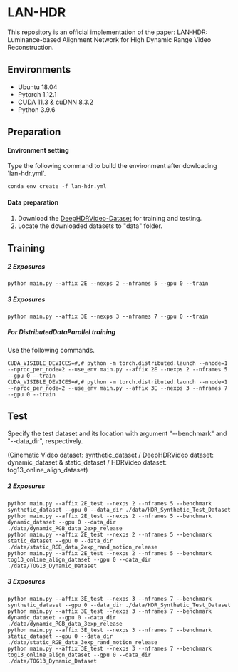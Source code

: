 # LAN-HDR
This repository is an official implementation of the paper: LAN-HDR: Luminance-based Alignment Network for High Dynamic Range Video Reconstruction.

## Environments
- Ubuntu 18.04
- Pytorch 1.12.1
- CUDA 11.3 & cuDNN 8.3.2
- Python 3.9.6

## Preparation
#### Environment setting
Type the following command to build the environment after dowloading 'lan-hdr.yml'.

```
conda env create -f lan-hdr.yml
```
#### Data preparation
1. Download the [DeepHDRVideo-Dataset](https://github.com/guanyingc/DeepHDRVideo-Dataset/) for training and testing.
2. Locate the downloaded datasets to "data" folder.

## Training

##### 2 Exposures
```
python main.py --affix 2E --nexps 2 --nframes 5 --gpu 0 --train
```
##### 3 Exposures
```
python main.py --affix 3E --nexps 3 --nframes 7 --gpu 0 --train
```

##### For DistributedDataParallel training
Use the following commands.
```
CUDA_VISIBLE_DEVICES=#,# python -m torch.distributed.launch --nnode=1 --nproc_per_node=2 --use_env main.py --affix 2E --nexps 2 --nframes 5 --gpu 0 --train
CUDA_VISIBLE_DEVICES=#,# python -m torch.distributed.launch --nnode=1 --nproc_per_node=2 --use_env main.py --affix 3E --nexps 3 --nframes 7 --gpu 0 --train
```


## Test
Specify the test dataset and its location with argument "--benchmark" and "--data_dir", respectively.

(Cinematic Video dataset: synthetic_dataset / DeepHDRVideo dataset: dynamic_dataset & static_dataset / HDRVideo dataset: tog13_online_align_dataset)

##### 2 Exposures
```
python main.py --affix 2E_test --nexps 2 --nframes 5 --benchmark synthetic_dataset --gpu 0 --data_dir ./data/HDR_Synthetic_Test_Dataset
python main.py --affix 2E_test --nexps 2 --nframes 5 --benchmark dynamic_dataset --gpu 0 --data_dir ./data/dynamic_RGB_data_2exp_release
python main.py --affix 2E_test --nexps 2 --nframes 5 --benchmark static_dataset --gpu 0 --data_dir ./data/static_RGB_data_2exp_rand_motion_release
python main.py --affix 2E_test --nexps 2 --nframes 5 --benchmark tog13_online_align_dataset --gpu 0 --data_dir ./data/TOG13_Dynamic_Dataset
```
##### 3 Exposures
```
python main.py --affix 3E_test --nexps 3 --nframes 7 --benchmark synthetic_dataset --gpu 0 --data_dir ./data/HDR_Synthetic_Test_Dataset
python main.py --affix 3E_test --nexps 3 --nframes 7 --benchmark dynamic_dataset --gpu 0 --data_dir ./data/dynamic_RGB_data_3exp_release
python main.py --affix 3E_test --nexps 3 --nframes 7 --benchmark static_dataset --gpu 0 --data_dir ./data/static_RGB_data_3exp_rand_motion_release
python main.py --affix 3E_test --nexps 3 --nframes 7 --benchmark tog13_online_align_dataset --gpu 0 --data_dir ./data/TOG13_Dynamic_Dataset
```
